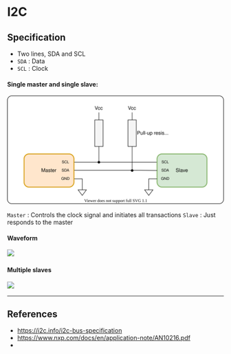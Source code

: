 # I2C

## Specification

- Two lines, SDA and SCL
- ```SDA``` : Data
- ```SCL``` : Clock

#### Single master and single slave:
![](docs/i2c_ckt.drawio.svg)

```Master``` : Controls the clock signal and initiates all transactions
```Slave``` : Just responds to the master

#### Waveform
![](docs/i2c_wave.drawio.svg)

#### Multiple slaves
![](docs/i2c_ckt_multislave.drawio.svg)

---

## References

- https://i2c.info/i2c-bus-specification
- https://www.nxp.com/docs/en/application-note/AN10216.pdf
- 
